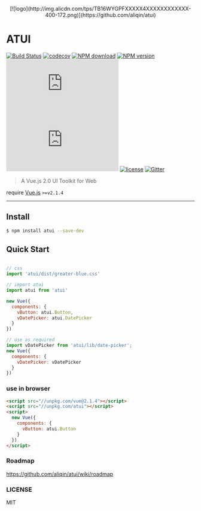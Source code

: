 <p align="center">
  [![logo](http://img.alicdn.com/tps/TB16WYGPFXXXXX4XXXXXXXXXXXX-400-172.png)](https://github.com/aliqin/atui)
</p>


# ATUI
[![Build Status](https://travis-ci.org/aliqin/atui.svg?branch=dev)](https://travis-ci.org/aliqin/atui)
[![codecov](https://codecov.io/gh/aliqin/atui/branch/dev/graph/badge.svg)](https://codecov.io/gh/aliqin/atui/branch/dev)
[![NPM download][npmdl-image]][npm-url]
[![NPM version][npm-image]][npm-url]
[![gzip size:JS][gzipjs-image]][npm-url]
[![gzip size:css][gzipcss-image]][npm-url]
[![license][license-image]][npm-url]
[![Gitter](https://badges.gitter.im/aliqin/atui.svg)](https://gitter.im/aliqin/atui?utm_source=badge&utm_medium=badge&utm_campaign=pr-badge)

[npmdl-image]: https://img.shields.io/npm/dm/atui.svg
[npm-image]: https://img.shields.io/npm/v/atui.svg?style=flat
[gzipjs-image]: http://img.badgesize.io/https://unpkg.com/atui/dist/atui.js?compression=gzip&label=gzip%20size:%20JS
[gzipcss-image]: http://img.badgesize.io/https://unpkg.com/atui/dist/greater-blue.css?compression=gzip&label=gzip%20size:%20CSS
[npm-url]: https://www.npmjs.com/package/atui
[license-image]: https://img.shields.io/badge/license-MIT-blue.svg

> A Vue.js 2.0 UI Toolkit for Web

require [Vue.js](http://vuejs.org/) `>=v2.1.4`

--------





## Install

```bash
$ npm install atui --save-dev
```


## Quick Start
```js

// css
import 'atui/dist/greater-blue.css'

// import atui
import atui from 'atui'

new Vue({
  components: {
    vButton: atui.Button,
    vDatePicker: atui.DatePicker
  }
})

// use as required
import vDatePicker from 'atui/lib/date-picker';
new Vue({
  components: {
    vDatePicker: vDatePicker
  }
})

```

### use in browser

```html
<script src="//unpkg.com/vue@2.1.4"></script>
<script src="//unpkg.com/atui"></script>
<script>
  new Vue({
    components: {
      vButton: atui.Button
    }
  })
</script>
```

### Roadmap
https://github.com/aliqin/atui/wiki/roadmap

### LICENSE
MIT
